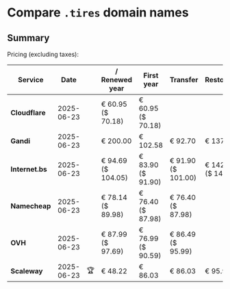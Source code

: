 # Compare `.tires` domain names

## Summary

Pricing (excluding taxes):

| Service | Date |  | / Renewed year | First year | Transfer | Restoration |
|--|--|--|--|--|--|--|
| **Cloudflare** | 2025-06-23 |  | € 60.95<br>($ 70.18) | € 60.95<br>($ 70.18) |  |  |
| **Gandi** | 2025-06-23 |  | € 200.00 | € 102.58 | € 92.70 | € 137.38 |
| **Internet.bs** | 2025-06-23 |  | € 94.69<br>($ 104.05) | € 83.90<br>($ 91.90) | € 91.90<br>($ 101.00) | € 142.75<br>($ 141.05) |
| **Namecheap** | 2025-06-23 |  | € 78.14<br>($ 89.98) | € 76.40<br>($ 87.98) | € 76.40<br>($ 87.98) |  |
| **OVH** | 2025-06-23 |  | € 87.99<br>($ 97.69) | € 76.99<br>($ 90.59) | € 86.49<br>($ 95.99) |  |
| **Scaleway** | 2025-06-23 | 🏆 | € 48.22 | € 86.03 | € 86.03 | € 95.96 |
